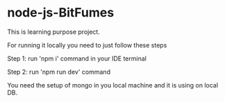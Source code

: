 # node-js-BitFumes
This is learning purpose project.

For running it locally you need to just follow these steps

Step 1: run 'npm i' command in your IDE terminal

Step 2: run 'npm run dev' command

You need the setup of mongo in you local machine and it is using on local DB. 
